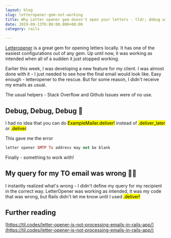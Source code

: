 ```yaml
---
layout: blog
slug: letteropener-gem-not-working
title: Why Letter opener gem doesn't open your letters - tldr; debug with .deliver!
date: 2019-09-13T6:00:00.000+00:00
category: rails

---
```


<a href="https://github.com/ryanb/letter_opener" target="_blank">Letteropener</a> is a great gem for opening letters locally. It has one of the easiest configurations out of any gem. Up until now, it was working as intended when all of a sudden it just stopped working.

Earlier this week, I was developing a new feature for my client. I was almost done with it - I just needed to see how the final email would look like. Easy enough - letteropener to the rescue. But for some reason, I didn't receive my emails as usual. 

The usual helpers - Stack Overflow and Github Issues were of no use.

## Debug, Debug, Debug 🔬

I had no idea that you can do <mark>ExampleMailer.deliver!</mark> instead of <mark>.deliver_later</mark> or <mark>.deliver</mark>.

This gave me the error

```ruby
letter opener SMTP To address may not be blank
```

Finally - something to work with!

## My query for my TO email was wrong 🤦‍♂️

I instantly realized what's wrong - I didn't define my query for my recipient in the correct way. LetterOpener was working as intended, it was my code that was wrong, but Rails didn't let me know until I used <mark>.deliver!</mark>


## Further reading

[https://til.codes/letter-opener-is-not-processing-emails-in-rails-app/](https://til.codes/letter-opener-is-not-processing-emails-in-rails-app/)